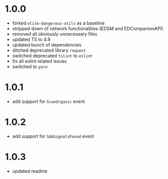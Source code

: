 # 1.0.0
 - forked `elite-dangerous-utils` as a baseline
 - stripped down of network functionalities (EDSM and EDCompanionAPI)
 - removed all obviously unnecessary files
 - updated TS to 4.9
 - updated bunch of dependencies
 - ditched deprecated library `request`
 - switched deprecated `tslint` to `eslint`
 - fix all eslint related issues
 - switched to `yarn`

# 1.0.1
 - add support for `ScanOrganic` event

# 1.0.2
 - add support for `SAASignalsFound` event

# 1.0.3
 - updated readme
